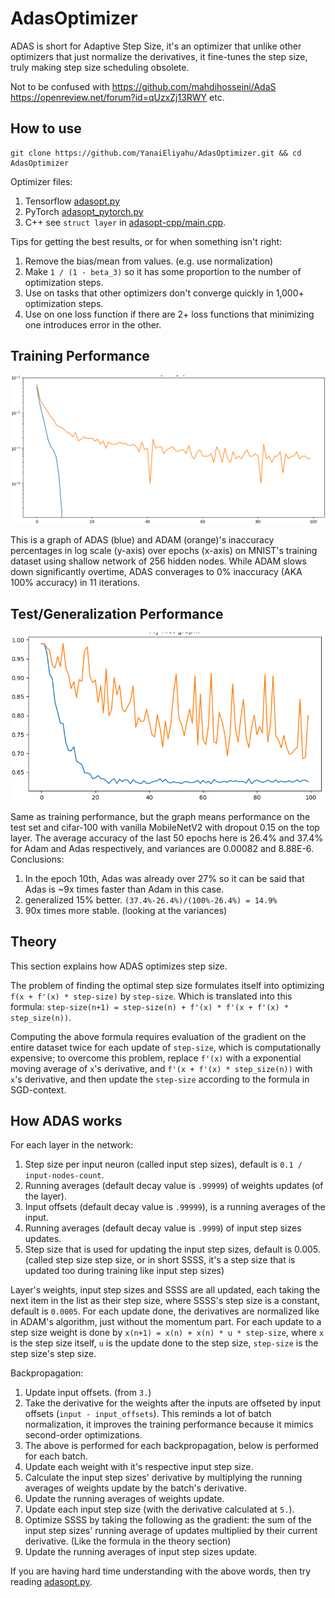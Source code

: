 # AdasOptimizer
ADAS is short for Adaptive Step Size, it's an optimizer that unlike other optimizers that just normalize the derivatives, it fine-tunes the step size, truly making step size scheduling obsolete.

Not to be confused with https://github.com/mahdihosseini/AdaS https://openreview.net/forum?id=qUzxZj13RWY etc.

## How to use

```shell
git clone https://github.com/YanaiEliyahu/AdasOptimizer.git && cd AdasOptimizer
```

Optimizer files:
1. Tensorflow [adasopt.py](adasopt.py)
2. PyTorch [adasopt_pytorch.py](adasopt_pytorch.py)
3. C++ see `struct layer` in [adasopt-cpp/main.cpp](adasopt-cpp/main.cpp).

Tips for getting the best results, or for when something isn't right:
1. Remove the bias/mean from values. (e.g. use normalization)
2. Make `1 / (1 - beta_3)` so it has some proportion to the number of optimization steps.
3. Use on tasks that other optimizers don't converge quickly in 1,000+ optimization steps.
4. Use on one loss function if there are 2+ loss functions that minimizing one introduces error in the other.

## Training Performance

![ADAS vs ADAM](/misc/mnist-dense-net/adas_vs_adam.png)

This is a graph of ADAS (blue) and ADAM (orange)'s inaccuracy percentages in log scale (y-axis) over epochs (x-axis) on MNIST's training dataset using shallow network of 256 hidden nodes.
While ADAM slows down significantly overtime, ADAS converages to 0% inaccuracy (AKA 100% accuracy) in 11 iterations.

## Test/Generalization Performance

![ADAS vs ADAM](/misc/cifar-100-mobilenetv2/adam_vs_adas_cifar100_mobilenetv2-3.png)

Same as training performance, but the graph means performance on the test set and cifar-100 with vanilla MobileNetV2 with dropout 0.15 on the top layer. The average accuracy of the last 50 epochs here is 26.4% and 37.4% for Adam and Adas respectively, and variances are 0.00082 and 8.88E-6. Conclusions:
1. In the epoch 10th, Adas was already over 27% so it can be said that Adas is ~9x times faster than Adam in this case.
2. generalized 15% better. `(37.4%-26.4%)/(100%-26.4%) = 14.9%`
3. 90x times more stable. (looking at the variances)

## Theory

This section explains how ADAS optimizes step size.

The problem of finding the optimal step size formulates itself into optimizing `f(x + f'(x) * step-size)` by `step-size`.
Which is translated into this formula: `step-size(n+1) = step-size(n) + f'(x) * f'(x + f'(x) * step_size(n))`.

Computing the above formula requires evaluation of the gradient on the entire dataset twice for each update of `step-size`, which is computationally expensive;
to overcome this problem, replace `f'(x)` with a exponential moving average of `x`'s derivative, and `f'(x + f'(x) * step_size(n))` with `x`'s derivative, and then update the `step-size` according to the formula in SGD-context.

## How ADAS works

For each layer in the network:
1. Step size per input neuron (called input step sizes), default is `0.1 / input-nodes-count`.
2. Running averages (default decay value is `.99999`) of weights updates (of the layer).
3. Input offsets (default decay value is `.99999`), is a running averages of the input.
4. Running averages (default decay value is `.9999`) of input step sizes updates.
5. Step size that is used for updating the input step sizes, default is 0.005. (called step size step size, or in short SSSS, it's a step size that is updated too during training like input step sizes)

Layer's weights, input step sizes and SSSS are all updated, each taking the next item in the list as their step size, where SSSS's step size is a constant, default is `0.0005`.
For each update done, the derivatives are normalized like in ADAM's algorithm, just without the momentum part.
For each update to a step size weight is done by `x(n+1) = x(n) + x(n) * u * step-size`, where `x` is the step size itself, `u` is the update done to the step size, `step-size` is the step size's step size.



Backpropagation:
1. Update input offsets. (from `3.`)
2. Take the derivative for the weights after the inputs are offseted by input offsets (`input - input_offsets`). This reminds a lot of batch normalization, it improves the training performance because it mimics second-order optimizations.
3. The above is performed for each backpropagation, below is performed for each batch.
4. Update each weight with it's respective input step size.
5. Calculate the input step sizes' derivative by multiplying the running averages of weights update by the batch's derivative.
6. Update the running averages of weights update.
7. Update each input step size (with the derivative calculated at `5.`).
8. Optimize SSSS by taking the following as the gradient: the sum of the input step sizes' running average of updates multiplied by their current derivative. (Like the formula in the theory section)
9. Update the running averages of input step sizes update.

If you are having hard time understanding with the above words, then try reading [adasopt.py](adasopt.py).
